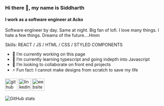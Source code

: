 ### Hi there 👋, my name is Siddharth
#### I work as a software engineer at Acko
Software engineer by day. Same at night. Big fan of lofi. I love many things. I hate a few things. Dreams of the future....Hmm

Skills: REACT / JS / HTML / CSS / STYLED COMPONENTS

- 🔭 I’m currently working on this page
- 🌱 I’m currently learning typescript and going indepth into Javascript
- 👯 I’m looking to collaborate on front end projects
- ⚡ Fun fact: I cannot make designs from scratch to save my life

[<img src='https://cdn.jsdelivr.net/npm/simple-icons@3.0.1/icons/github.svg' alt='github' height='40'>](https://github.com/sid995)  [<img src='https://cdn.jsdelivr.net/npm/simple-icons@3.0.1/icons/linkedin.svg' alt='linkedin' height='40'>](https://www.linkedin.com/in/siddharthkundu/)  [<img src='https://cdn.jsdelivr.net/npm/simple-icons@3.0.1/icons/icloud.svg' alt='website' height='40'>](siddharthcodes.netlify.app)  

![GitHub stats](https://github-readme-stats.vercel.app/api?username=sid995&show_icons=true)  
